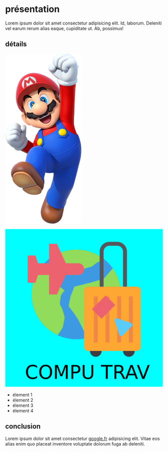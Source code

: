 # présentation

Lorem ipsum dolor sit amet consectetur adipisicing elit. Id, laborum. Deleniti vel earum rerum alias eaque, cupiditate ut. Ab, possimus!

## détails

![](mario.png) 

![](logo.png)

- élement 1
- élement 2
- élement 3
- élement 4

## conclusion

Lorem ipsum dolor sit amet consectetur [google.fr](https://google.fr) adipisicing elit. Vitae eos alias enim quo placeat inventore voluptate dolorum fuga ab deleniti.